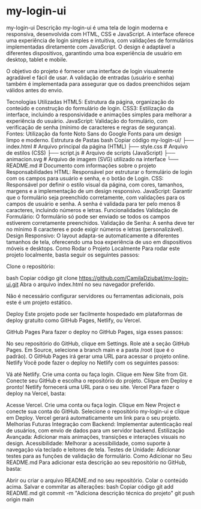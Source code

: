 # my-login-ui

my-login-ui
Descrição
my-login-ui é uma tela de login moderna e responsiva, desenvolvida com HTML, CSS e JavaScript. A interface oferece uma experiência de login simples e intuitiva, com validações de formulários implementadas diretamente com JavaScript. O design é adaptável a diferentes dispositivos, garantindo uma boa experiência de usuário em desktop, tablet e mobile.

O objetivo do projeto é fornecer uma interface de login visualmente agradável e fácil de usar. A validação de entradas (usuário e senha) também é implementada para assegurar que os dados preenchidos sejam válidos antes do envio.

Tecnologias Utilizadas
HTML5: Estrutura da página, organização do conteúdo e construção do formulário de login.
CSS3: Estilização da interface, incluindo a responsividade e animações simples para melhorar a experiência do usuário.
JavaScript: Validação do formulário, com verificação de senha (mínimo de caracteres e regras de segurança).
Fontes: Utilização da fonte Noto Sans do Google Fonts para um design limpo e moderno.
Estrutura de Pastas
bash
Copiar código
my-login-ui/
├── index.html         # Arquivo principal da página (HTML)
├── style.css          # Arquivo de estilos (CSS)
├── script.js          # Arquivo de scripts (JavaScript)
├── animacion.svg      # Arquivo de imagem (SVG) utilizado na interface
└── README.md          # Documento com informações sobre o projeto
Responsabilidades
HTML: Responsável por estruturar o formulário de login com os campos para usuário e senha, e o botão de Login.
CSS: Responsável por definir o estilo visual da página, com cores, tamanhos, margens e a implementação de um design responsivo.
JavaScript: Garantir que o formulário seja preenchido corretamente, com validações para os campos de usuário e senha. A senha é validada para ter pelo menos 8 caracteres, incluindo números e letras.
Funcionalidades
Validação de Formulário: O formulário só pode ser enviado se todos os campos estiverem corretamente preenchidos.
Validação de Senha: A senha deve ter no mínimo 8 caracteres e pode exigir números e letras (personalizável).
Design Responsivo: O layout adapta-se automaticamente a diferentes tamanhos de tela, oferecendo uma boa experiência de uso em dispositivos móveis e desktops.
Como Rodar o Projeto Localmente
Para rodar este projeto localmente, basta seguir os seguintes passos:

Clone o repositório:

bash
Copiar código
git clone https://github.com/CamilaDziubat/my-login-ui.git
Abra o arquivo index.html no seu navegador preferido.

Não é necessário configurar servidores ou ferramentas adicionais, pois este é um projeto estático.

Deploy
Este projeto pode ser facilmente hospedado em plataformas de deploy gratuito como GitHub Pages, Netlify, ou Vercel.

GitHub Pages
Para fazer o deploy no GitHub Pages, siga esses passos:

No seu repositório do GitHub, clique em Settings.
Role até a seção GitHub Pages.
Em Source, selecione a branch main e a pasta /root (que é o padrão).
O GitHub Pages irá gerar uma URL para acessar o projeto online.
Netlify
Você pode fazer o deploy no Netlify com os seguintes passos:

Vá até Netlify.
Crie uma conta ou faça login.
Clique em New Site from Git.
Conecte seu GitHub e escolha o repositório do projeto.
Clique em Deploy e pronto! Netlify fornecerá uma URL para o seu site.
Vercel
Para fazer o deploy na Vercel, basta:

Acesse Vercel.
Crie uma conta ou faça login.
Clique em New Project e conecte sua conta do GitHub.
Selecione o repositório my-login-ui e clique em Deploy.
Vercel gerará automaticamente um link para o seu projeto.
Melhorias Futuras
Integração com Backend: Implementar autenticação real de usuários, com envio de dados para um servidor backend.
Estilização Avançada: Adicionar mais animações, transições e interações visuais no design.
Acessibilidade: Melhorar a acessibilidade, como suporte à navegação via teclado e leitores de tela.
Testes de Unidade: Adicionar testes para as funções de validação de formulário.
Como Adicionar no Seu README.md
Para adicionar esta descrição ao seu repositório no GitHub, basta:

Abrir ou criar o arquivo README.md no seu repositório.
Colar o conteúdo acima.
Salvar e commitar as alterações:
bash
Copiar código
git add README.md
git commit -m "Adiciona descrição técnica do projeto"
git push origin main
